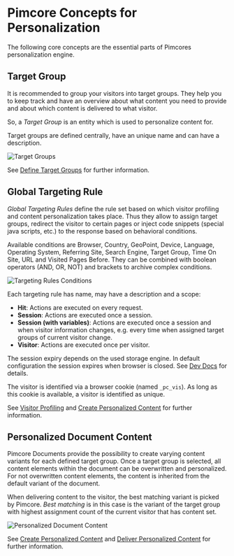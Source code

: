 # Pimcore Concepts for Personalization

The following core concepts are the essential parts of Pimcores personalization engine.  
 
## Target Group

It is recommended to group your visitors into target groups. They help you to keep track and have an overview about what
content you need to provide and about which content is delivered to what visitor.

So, a *Target Group* is an entity which is used to personalize content for. 

Target groups are defined centrally, have an unique name and can have a description. 

![Target Groups](../img/targeting/target-groups.jpg)

See [Define Target Groups](./03_How_to_Personalize_Content/01_Define_Target_Groups.md) for further information. 


## Global Targeting Rule

*Global Targeting Rules* define the rule set based on which visitor profiling and content personalization takes place.
Thus they allow to assign target groups, redirect the visitor to certain pages or inject code snippets (special 
java scripts, etc.) to the response based on behavioral conditions.

Available conditions are Browser, Country, GeoPoint, Device, Language, Operating System, Referring Site, Search Engine, 
Target Group, Time On Site, URL and Visited Pages Before. They can be combined with boolean operators (AND, OR, NOT) and
brackets to archive complex conditions.  

![Targeting Rules Conditions](../img/targeting/targeting-rules-conditions.jpg)

Each targeting rule has name, may have a description and a scope: 
* **Hit**: Actions are executed on every request. 
* **Session**: Actions are executed once a session. 
* **Session (with variables)**: Actions are executed once a session and when visitor information changes, e.g. every time
when assigned target groups of current visitor change.   
* **Visitor**: Actions are executed once per visitor. 

The session expiry depends on the used storage engine. In default configuration the session expires when browser is 
closed. See [Dev Docs](../../18_Tools_and_Features/37_Targeting_and_Personalization/09_Targeting_Storage.md) for details.  

The visitor is identified via a browser cookie (named `_pc_vis`). As long as this cookie is available, a visitor is identified as unique.

See [Visitor Profiling](./03_How_to_Personalize_Content/03_Visitor_Profiling.md) and
 [Create Personalized Content](./03_How_to_Personalize_Content/05_Create_Personalized_Content.md) for further information. 

## Personalized Document Content

Pimcore Documents provide the possibility to create varying content variants for each defined target group. Once a target 
group is selected, all content elements within the document can be overwritten and personalized. For not overwritten 
content elements, the content is inherited from the default variant of the document.  

When delivering content to the visitor, the best matching variant is picked by Pimcore. *Best matching* is in this case 
is the variant of the target group with highest assignment count of the current visitor that has content set.   

![Personalized Document Content](../img/targeting/personalized-documents.jpg)

See [Create Personalized Content](./03_How_to_Personalize_Content/05_Create_Personalized_Content.md) and
[Deliver Personalized Content](./03_How_to_Personalize_Content/07_Deliver_Personalized_Content_and_Debug.md)
for further information. 
